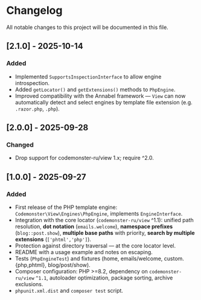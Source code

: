 # Changelog

All notable changes to this project will be documented in this file.

## [2.1.0] - 2025-10-14

### Added

-   Implemented `SupportsInspectionInterface` to allow engine introspection.
-   Added `getLocator()` and `getExtensions()` methods to `PhpEngine`.
-   Improved compatibility with the Annabel framework — `View` can now automatically detect and select engines by template file extension (e.g. `.razor.php`, `.php`).

## [2.0.0] - 2025-09-28

### Changed

-   Drop support for codemonster-ru/view 1.x; require ^2.0.

## [1.0.0] - 2025-09-27

### Added

-   First release of the PHP template engine: `Codemonster\View\Engines\PhpEngine`, implements `EngineInterface`.
-   Integration with the core locator (`codemonster-ru/view` ^1.1): unified path resolution, **dot notation** (`emails.welcome`), **namespace prefixes** (`blog::post.show`), **multiple base paths** with priority, **search by multiple extensions** (`['phtml','php']`).
-   Protection against directory traversal — at the core locator level.
-   README with a usage example and notes on escaping.
-   Tests (`PhpEngineTest`) and fixtures (home, emails/welcome, custom.{php,phtml}, blog/post/show).
-   Composer configuration: PHP >=8.2, dependency on `codemonster-ru/view` `^1.1`, autoloader optimization, package sorting, archive exclusions.
-   `phpunit.xml.dist` and `composer test` script.
